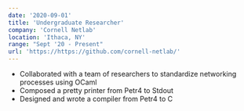 ```yaml
---
date: '2020-09-01'
title: 'Undergraduate Researcher'
company: 'Cornell Netlab'
location: 'Ithaca, NY'
range: "Sept '20 - Present"
url: 'https://https://github.com/cornell-netlab/'
---
```


- Collaborated with a team of researchers to standardize networking processes using OCaml
- Composed a pretty printer from Petr4 to Stdout 
- Designed and wrote a compiler from Petr4 to C